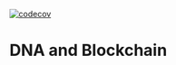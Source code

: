 [![codecov](https://codecov.io/gh/arturogonzalezm/dna_and_blockchain/graph/badge.svg?token=6CAPBLR4WY)](https://codecov.io/gh/arturogonzalezm/dna_and_blockchain)

# DNA and Blockchain